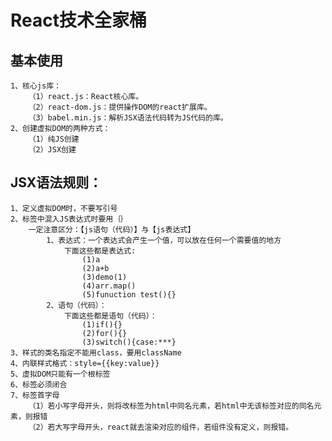 <!--
 * @Autor: Twang
 * @Date: 2021-03-08 17:18:54
 * @Description: 
 * @Version: 1.0
 * @LastEditors: Twang
 * @LastEditTime: 2021-03-09 09:50:02
 * @FilePath: \React\笔记\React笔记2.md
 * Copyright (C) 2021 Twang. All rights reserved.
-->
# React技术全家桶
## 基本使用
    1、核心js库：
        （1）react.js：React核心库。
        （2）react-dom.js：提供操作DOM的react扩展库。
        （3）babel.min.js：解析JSX语法代码转为JS代码的库。
    2、创建虚拟DOM的两种方式：
        （1）纯JS创建
        （2）JSX创建

## JSX语法规则：
    1、定义虚拟DOM时，不要写引号
    2、标签中混入JS表达式时要用｛｝
        一定注意区分：【js语句（代码）】与【js表达式】
            1、表达式：一个表达式会产生一个值，可以放在任何一个需要值的地方
                下面这些都是表达式:
                    (1)a
                    (2)a+b
                    (3)demo(1)
                    (4)arr.map()
                    (5)funuction test(){}
            2、语句（代码）：
                下面这些都是语句（代码）：
                    (1)if(){}
                    (2)for(){}
                    (3)switch(){case:***}
    3、样式的类名指定不能用class，要用className
    4、内联样式格式：style={{key:value}}
    5、虚拟DOM只能有一个根标签
    6、标签必须闭合
    7、标签首字母
        （1）若小写字母开头，则将改标签为html中同名元素，若html中无该标签对应的同名元素，则报错
        （2）若大写字母开头，react就去渲染对应的组件，若组件没有定义，则报错。


